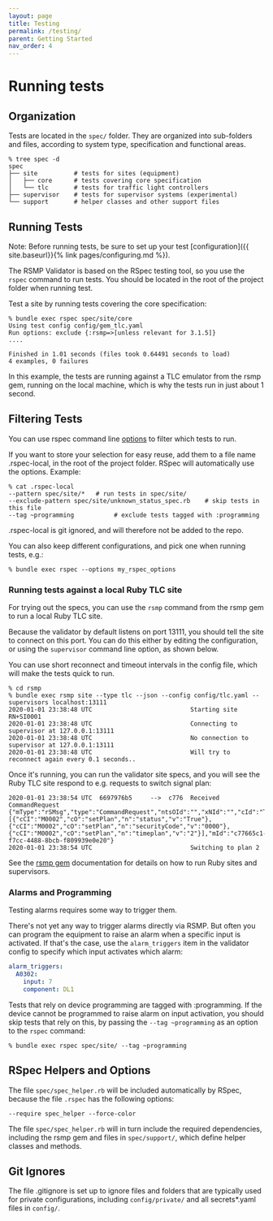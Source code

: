 ```yaml
---
layout: page
title: Testing
permalink: /testing/
parent: Getting Started
nav_order: 4
---
```


# Running tests
## Organization
Tests are located in the `spec/` folder. They are organized into sub-folders and files, according to system type, specification and functional areas.

```
% tree spec -d                          
spec
├── site          # tests for sites (equipment)
│   ├── core      # tests covering core specification
│   └── tlc       # tests for traffic light controllers
├── supervisor    # tests for supervisor systems (experimental)
└── support       # helper classes and other support files 
```

## Running Tests
Note: Before running tests, be sure to set up your test [configuration]({{ site.baseurl}}{% link pages/configuring.md %}).

The RSMP Validator is based on the RSpec testing tool, so you use the `rspec` command to run tests. You should be located in the root of the project folder when running test.

Test a site by running tests covering the core specification:

```
% bundle exec rspec spec/site/core
Using test config config/gem_tlc.yaml
Run options: exclude {:rsmp=>[unless relevant for 3.1.5]}
....

Finished in 1.01 seconds (files took 0.64491 seconds to load)
4 examples, 0 failures
```

In this example, the tests are running against a TLC emulator from the rsmp gem, running on the local machine, which is why the tests run in just about 1 second.


## Filtering Tests
You can use rspec command line [options](https://rspec.info/) to filter which tests to run.

If you want to store your selection for easy reuse, add them to a file name .rspec-local, in the root of the project folder. RSpec will automatically use the options. Example:

```
% cat .rspec-local
--pattern spec/site/*   # run tests in spec/site/
--exclude-pattern spec/site/unknown_status_spec.rb    # skip tests in this file
--tag ~programming           # exclude tests tagged with :programming
```

 .rspec-local is git ignored, and will therefore not be added to the repo. 

You can also keep different configurations, and pick one when running tests, e.g.:

```
% bundle exec rspec --options my_rspec_options
```

### Running tests against a local Ruby TLC site
For trying out the specs, you can use the `rsmp` command from the rsmp gem to run a local Ruby TLC site. 

Because the validator by default listens on port 13111, you should tell the site to connect on this port. You can do this either by editing the configuration, or using the `supervisor` command line option, as shown below.

You can use short reconnect and timeout intervals in the config file, which will make the tests quick to run.

```
% cd rsmp
% bundle exec rsmp site --type tlc --json --config config/tlc.yaml --supervisors localhost:13111
2020-01-01 23:38:48 UTC                           Starting site RN+SI0001
2020-01-01 23:38:48 UTC                           Connecting to supervisor at 127.0.0.1:13111
2020-01-01 23:38:48 UTC                           No connection to supervisor at 127.0.0.1:13111
2020-01-01 23:38:48 UTC                           Will try to reconnect again every 0.1 seconds..
```

Once it's running, you can run the validator site specs, and you will see the Ruby TLC site respond to e.g. requests to switch signal plan:

```
2020-01-01 23:38:54 UTC  6697976b5     -->  c776  Received CommandRequest {"mType":"rSMsg","type":"CommandRequest","ntsOId":"","xNId":"","cId":"TC","arg":[{"cCI":"M0002","cO":"setPlan","n":"status","v":"True"},{"cCI":"M0002","cO":"setPlan","n":"securityCode","v":"0000"},{"cCI":"M0002","cO":"setPlan","n":"timeplan","v":"2"}],"mId":"c77665c1-f7cc-4488-8bcb-f809939e0e20"}
2020-01-01 23:38:54 UTC                           Switching to plan 2
```

See the [rsmp gem](https://github.com/rsmp-nordic/rsmp) documentation for details on how to run Ruby sites and supervisors.

### Alarms and Programming
Testing alarms requires some way to trigger them.

There's not yet any way to trigger alarms directly via RSMP. But often you can program the equipment to raise an alarm when a specific input is activated. If that's the case, use the `alarm_triggers` item in the validator config to specify which input activates which alarm:

```yaml
alarm_triggers:
  A0302: 
    input: 7
    component: DL1
```

Tests that rely on device programming are tagged with :programming. If the device cannot be programmed to raise alarm on input activation, you should skip tests that rely on this, by passing the `--tag ~programming` as an option to the `rspec` command:

```
% bundle exec rspec spec/site/ --tag ~programming
```
 
## RSpec Helpers and Options
The file `spec/spec_helper.rb` will be included automatically by RSpec, because the file `.rspec` has the following options:

```
--require spec_helper --force-color
```
 
The file `spec/spec_helper.rb` will in turn include the required dependencies, including the rsmp gem and files in `spec/support/`, which define helper classes and methods.

## Git Ignores
The file .gitignore is set up to ignore files and folders that are typically used for private configurations, including `config/private/` and all secrets*.yaml files in `config/`.